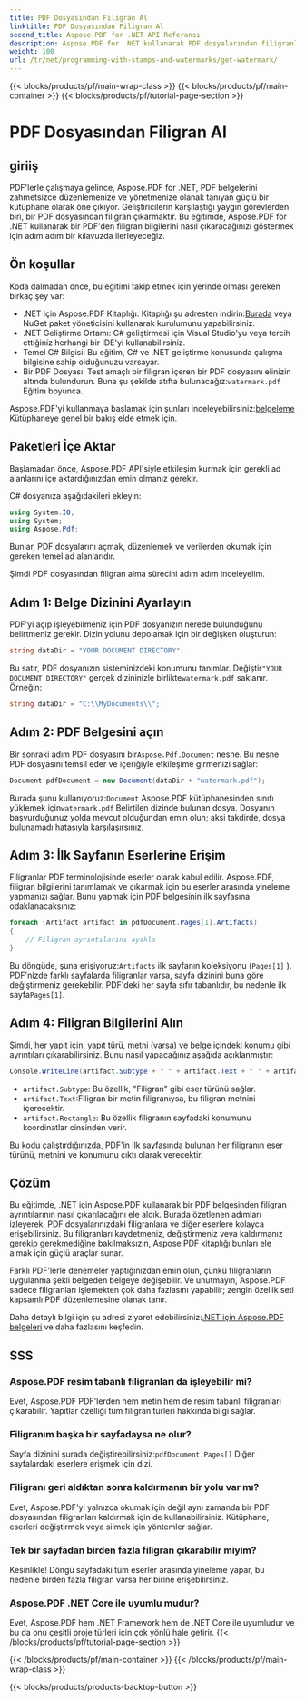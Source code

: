 ```yaml
---
title: PDF Dosyasından Filigran Al
linktitle: PDF Dosyasından Filigran Al
second_title: Aspose.PDF for .NET API Referansı
description: Aspose.PDF for .NET kullanarak PDF dosyalarından filigranların nasıl çıkarılacağını adım adım bir kılavuzla öğrenin. Filigran çıkarma için ayrıntılı eğitim.
weight: 100
url: /tr/net/programming-with-stamps-and-watermarks/get-watermark/
---
```


{{< blocks/products/pf/main-wrap-class >}}
{{< blocks/products/pf/main-container >}}
{{< blocks/products/pf/tutorial-page-section >}}

# PDF Dosyasından Filigran Al

## giriiş

PDF'lerle çalışmaya gelince, Aspose.PDF for .NET, PDF belgelerini zahmetsizce düzenlemenize ve yönetmenize olanak tanıyan güçlü bir kütüphane olarak öne çıkıyor. Geliştiricilerin karşılaştığı yaygın görevlerden biri, bir PDF dosyasından filigran çıkarmaktır. Bu eğitimde, Aspose.PDF for .NET kullanarak bir PDF'den filigran bilgilerini nasıl çıkaracağınızı göstermek için adım adım bir kılavuzda ilerleyeceğiz.

## Ön koşullar

Koda dalmadan önce, bu eğitimi takip etmek için yerinde olması gereken birkaç şey var:

-  .NET için Aspose.PDF Kitaplığı: Kitaplığı şu adresten indirin:[Burada](https://releases.aspose.com/pdf/net/) veya NuGet paket yöneticisini kullanarak kurulumunu yapabilirsiniz.
- .NET Geliştirme Ortamı: C# geliştirmesi için Visual Studio'yu veya tercih ettiğiniz herhangi bir IDE'yi kullanabilirsiniz.
- Temel C# Bilgisi: Bu eğitim, C# ve .NET geliştirme konusunda çalışma bilgisine sahip olduğunuzu varsayar.
-  Bir PDF Dosyası: Test amaçlı bir filigran içeren bir PDF dosyasını elinizin altında bulundurun. Buna şu şekilde atıfta bulunacağız:`watermark.pdf` Eğitim boyunca.

 Aspose.PDF'yi kullanmaya başlamak için şunları inceleyebilirsiniz:[belgeleme](https://reference.aspose.com/pdf/net/) Kütüphaneye genel bir bakış elde etmek için.

## Paketleri İçe Aktar

Başlamadan önce, Aspose.PDF API'siyle etkileşim kurmak için gerekli ad alanlarını içe aktardığınızdan emin olmanız gerekir. 

C# dosyanıza aşağıdakileri ekleyin:

```csharp
using System.IO;
using System;
using Aspose.Pdf;
```

Bunlar, PDF dosyalarını açmak, düzenlemek ve verilerden okumak için gereken temel ad alanlarıdır.

Şimdi PDF dosyasından filigran alma sürecini adım adım inceleyelim.

## Adım 1: Belge Dizinini Ayarlayın

PDF'yi açıp işleyebilmeniz için PDF dosyanızın nerede bulunduğunu belirtmeniz gerekir. Dizin yolunu depolamak için bir değişken oluşturun:

```csharp
string dataDir = "YOUR DOCUMENT DIRECTORY";
```

 Bu satır, PDF dosyanızın sisteminizdeki konumunu tanımlar. Değiştir`"YOUR DOCUMENT DIRECTORY"` gerçek dizininizle birlikte`watermark.pdf` saklanır. Örneğin:

```csharp
string dataDir = "C:\\MyDocuments\\";
```

## Adım 2: PDF Belgesini açın

 Bir sonraki adım PDF dosyasını bir`Aspose.Pdf.Document` nesne. Bu nesne PDF dosyasını temsil eder ve içeriğiyle etkileşime girmenizi sağlar:

```csharp
Document pdfDocument = new Document(dataDir + "watermark.pdf");
```

 Burada şunu kullanıyoruz:`Document` Aspose.PDF kütüphanesinden sınıfı yüklemek için`watermark.pdf` Belirtilen dizinde bulunan dosya. Dosyanın başvurduğunuz yolda mevcut olduğundan emin olun; aksi takdirde, dosya bulunamadı hatasıyla karşılaşırsınız.

## Adım 3: İlk Sayfanın Eserlerine Erişim

Filigranlar PDF terminolojisinde eserler olarak kabul edilir. Aspose.PDF, filigran bilgilerini tanımlamak ve çıkarmak için bu eserler arasında yineleme yapmanızı sağlar. Bunu yapmak için PDF belgesinin ilk sayfasına odaklanacaksınız:

```csharp
foreach (Artifact artifact in pdfDocument.Pages[1].Artifacts)
{
    // Filigran ayrıntılarını ayıkla
}
```

 Bu döngüde, şuna erişiyoruz:`Artifacts` ilk sayfanın koleksiyonu (`Pages[1]` ). PDF'nizde farklı sayfalarda filigranlar varsa, sayfa dizinini buna göre değiştirmeniz gerekebilir. PDF'deki her sayfa sıfır tabanlıdır, bu nedenle ilk sayfa`Pages[1]`.

## Adım 4: Filigran Bilgilerini Alın

Şimdi, her yapıt için, yapıt türü, metni (varsa) ve belge içindeki konumu gibi ayrıntıları çıkarabilirsiniz. Bunu nasıl yapacağınız aşağıda açıklanmıştır:

```csharp
Console.WriteLine(artifact.Subtype + " " + artifact.Text + " " + artifact.Rectangle);
```

- `artifact.Subtype`: Bu özellik, "Filigran" gibi eser türünü sağlar.
- `artifact.Text`:Filigran bir metin filigranıysa, bu filigran metnini içerecektir.
- `artifact.Rectangle`: Bu özellik filigranın sayfadaki konumunu koordinatlar cinsinden verir.

Bu kodu çalıştırdığınızda, PDF'in ilk sayfasında bulunan her filigranın eser türünü, metnini ve konumunu çıktı olarak verecektir.

## Çözüm

Bu eğitimde, .NET için Aspose.PDF kullanarak bir PDF belgesinden filigran ayrıntılarının nasıl çıkarılacağını ele aldık. Burada özetlenen adımları izleyerek, PDF dosyalarınızdaki filigranlara ve diğer eserlere kolayca erişebilirsiniz. Bu filigranları kaydetmeniz, değiştirmeniz veya kaldırmanız gerekip gerekmediğine bakılmaksızın, Aspose.PDF kitaplığı bunları ele almak için güçlü araçlar sunar.

Farklı PDF'lerle denemeler yaptığınızdan emin olun, çünkü filigranların uygulanma şekli belgeden belgeye değişebilir. Ve unutmayın, Aspose.PDF sadece filigranları işlemekten çok daha fazlasını yapabilir; zengin özellik seti kapsamlı PDF düzenlemesine olanak tanır.

 Daha detaylı bilgi için şu adresi ziyaret edebilirsiniz:[.NET için Aspose.PDF belgeleri](https://reference.aspose.com/pdf/net/) ve daha fazlasını keşfedin.

## SSS

### Aspose.PDF resim tabanlı filigranları da işleyebilir mi?
Evet, Aspose.PDF PDF'lerden hem metin hem de resim tabanlı filigranları çıkarabilir. Yapıtlar özelliği tüm filigran türleri hakkında bilgi sağlar.

### Filigranım başka bir sayfadaysa ne olur?
 Sayfa dizinini şurada değiştirebilirsiniz:`pdfDocument.Pages[]` Diğer sayfalardaki eserlere erişmek için dizi.

### Filigranı geri aldıktan sonra kaldırmanın bir yolu var mı?
Evet, Aspose.PDF'yi yalnızca okumak için değil aynı zamanda bir PDF dosyasından filigranları kaldırmak için de kullanabilirsiniz. Kütüphane, eserleri değiştirmek veya silmek için yöntemler sağlar.

### Tek bir sayfadan birden fazla filigran çıkarabilir miyim?
Kesinlikle! Döngü sayfadaki tüm eserler arasında yineleme yapar, bu nedenle birden fazla filigran varsa her birine erişebilirsiniz.

### Aspose.PDF .NET Core ile uyumlu mudur?
Evet, Aspose.PDF hem .NET Framework hem de .NET Core ile uyumludur ve bu da onu çeşitli proje türleri için çok yönlü hale getirir.
{{< /blocks/products/pf/tutorial-page-section >}}

{{< /blocks/products/pf/main-container >}}
{{< /blocks/products/pf/main-wrap-class >}}

{{< blocks/products/products-backtop-button >}}
